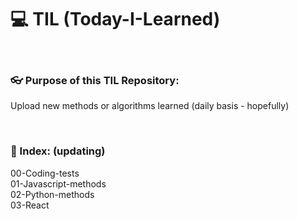 # 💻 TIL (Today-I-Learned)

<br>

### 👓 Purpose of this TIL Repository: 
Upload new methods or algorithms learned (daily basis - hopefully)

<br>

### 🔖 Index: (updating)
00-Coding-tests<br>
01-Javascript-methods<br>
02-Python-methods<br>
03-React
